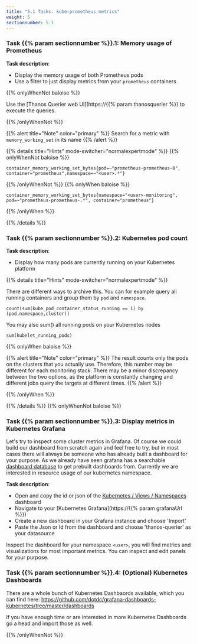 ```yaml
---
title: "5.1 Tasks: kube-prometheus metrics"
weight: 5
sectionnumber: 5.1
---
```


### Task {{% param sectionnumber %}}.1: Memory usage of Prometheus

**Task description**:

* Display the memory usage of both Prometheus pods
* Use a filter to just display metrics from your `prometheus` containers

{{% onlyWhenNot baloise %}}

Use the [Thanos Querier web UI](https://{{% param thanosquerier %}} to execute the queries.

{{% /onlyWhenNot %}}


{{% alert title="Note" color="primary" %}}
Search for a metric with `memory_working_set` in its name
{{% /alert %}}

{{% details title="Hints" mode-switcher="normalexpertmode" %}}
{{% onlyWhenNot baloise %}}

```promql
container_memory_working_set_bytes{pod=~"prometheus-prometheus-0", container="prometheus",namespace=~"<user>.*"}
```
{{% /onlyWhenNot %}}
{{% onlyWhen baloise %}}

```promql
container_memory_working_set_bytes{namespace="<user>-monitoring", pod=~"prometheus-prometheus-.*", container="prometheus"}
```
{{% /onlyWhen %}}

{{% /details %}}

### Task {{% param sectionnumber %}}.2: Kubernetes pod count

**Task description**:

* Display how many pods are currently running on your Kubernetes platform

{{% details title="Hints" mode-switcher="normalexpertmode" %}}

There are different ways to archive this. You can for example query all running containers and group them by `pod` and `namespace`.

```promql
count(sum(kube_pod_container_status_running == 1) by (pod,namespace,cluster))
```

You may also sum() all running pods on your Kubernetes nodes

```promql
sum(kubelet_running_pods)
```

{{% onlyWhen baloise %}}

{{% alert title="Note" color="primary" %}}
The result counts only the pods on the clusters that you actually use. Therefore, this number may be different for each monitoring stack.
There may be a minor discrepancy between the two options, as the platform is constantly changing and different jobs query the targets at different times.
{{% /alert %}}

{{% /onlyWhen %}}

{{% /details %}}
{{% onlyWhenNot baloise %}}

### Task {{% param sectionnumber %}}.3: Display metrics in Kubernetes Grafana

Let's try to inspect some cluster metrics in Grafana. Of course we could build our dashboard from scratch again and feel free to try, but in most cases there will always be someone who has already built a dashboard for your purpose. As we already have seen grafana has a searchable [dashboard database](https://grafana.com/grafana/dashboards/) to get prebuilt dashboards from. Currently we are interested in resource usage of our kubernetes namespace.

**Task description**:

* Open and copy the id or json of the [Kubernetes / Views / Namespaces](https://grafana.com/grafana/dashboards/15758-kubernetes-views-namespaces/) dashboard
* Navigate to your [Kubernetes Grafana](https://{{% param grafanaUrl %}})
* Create a new dashboard in your Grafana instance and choose 'Import'
* Paste the Json or Id from the dashboard and choose 'thanos-querier' as your datasource

Inspect the dashboard for your namespace `<user>`, you will find metrics and visualizations for most important metrics. You can inspect and edit panels for your purpose.


### Task {{% param sectionnumber %}}.4: (Optional) Kubernetes Dashboards

There are a whole bunch of Kubernetes Dashbaords available, which you can find here:
<https://github.com/dotdc/grafana-dashboards-kubernetes/tree/master/dashboards>

If you have enough time or are interested in more Kubernetes Dashboards go a head and import those as well.

{{% /onlyWhenNot %}}
